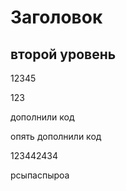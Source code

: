 # Заголовок

## второй уровень

12345

123

дополнили код

опять дополнили код

123442434

рсыпаспыроа
